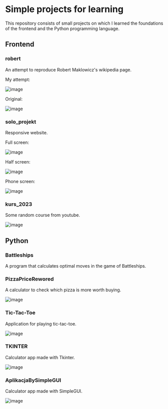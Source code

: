 # Simple projects for learning
This repository consists of small projects on which I learned the foundations of the frontend and the Python programming language.
## Frontend

### robert
An attempt to reproduce Robert Maklowicz's wikipedia page.

My attempt:

![image](https://github.com/KamilBorkowskiYB/projects/assets/142045004/b4b5f66d-4218-4909-8d5a-ec2b34cf677c)

Original:

![image](https://github.com/KamilBorkowskiYB/projects/assets/142045004/7cc6f618-d98b-42b3-b3f9-fdb8e3800da2)

### solo_projekt
Responsive website.

Full screen:

![image](https://github.com/KamilBorkowskiYB/projects/assets/142045004/34ef3104-9e9a-4cd0-8385-2aef22f694b4)

Half screen:

![image](https://github.com/KamilBorkowskiYB/projects/assets/142045004/a271ba67-23ce-4794-8b39-308a9f9eb447)

Phone screen:

![image](https://github.com/KamilBorkowskiYB/projects/assets/142045004/9a2e35c8-9ac9-4779-b12e-12f407cb3ea5)

### kurs_2023

Some random course from youtube.

![image](https://github.com/KamilBorkowskiYB/projects/assets/142045004/fa3cb1f1-c5f0-4a60-96b3-7c47d8f86452)


## Python

### Battleships
A program that calculates optimal moves in the game of Battleships.

### PizzaPriceRewored
A calculator to check which pizza is more worth buying.

![image](https://github.com/KamilBorkowskiYB/projects/assets/142045004/9bfbdac4-fb6f-4531-805b-804e4a7329ad)

### Tic-Tac-Toe
Application for playing tic-tac-toe.

![image](https://github.com/KamilBorkowskiYB/projects/assets/142045004/d7b6ce8b-8d64-492b-95e5-0efe855e7fdd)

### TKINTER
Calculator app made with Tkinter.

![image](https://github.com/KamilBorkowskiYB/projects/assets/142045004/8aed1ff3-4532-4c99-81cb-52113d6de825)


### AplikacjaBySimpleGUI
Calculator app made with SimpleGUI.

![image](https://github.com/KamilBorkowskiYB/projects/assets/142045004/6a7b18b5-a065-4543-b542-bb967df4c188)
